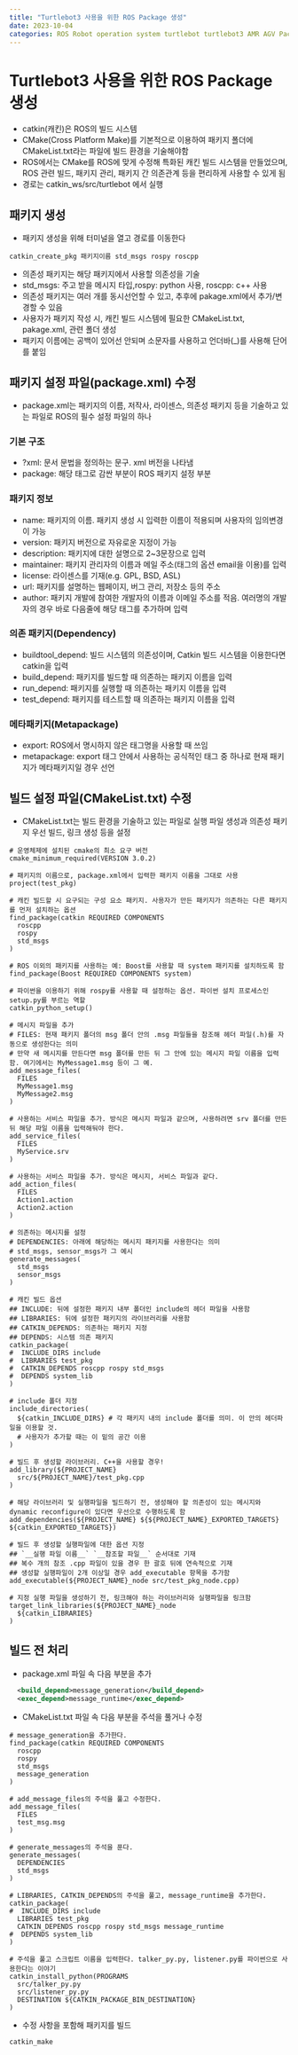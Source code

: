 ```yaml
---
title: "Turtlebot3 사용을 위한 ROS Package 생성"
date: 2023-10-04
categories: ROS Robot operation system turtlebot turtlebot3 AMR AGV Package catkin cmake
---
```


# Turtlebot3 사용을 위한 ROS Package 생성

- catkin(캐킨)은 ROS의 빌드 시스템
- CMake(Cross Platform Make)를 기본적으로 이용하여 패키지 폴더에 CMakeList.txt라는 파일에 빌드 환경을 기술해야함
- ROS에서는 CMake를 ROS에 맞게 수정해 특화된 캐킨 빌드 시스템을 만들었으며, ROS 관련 빌드, 패키지 관리, 패키지 간 의존관계 등을 편리하게 사용할 수 있게 됨
- 경로는 catkin_ws/src/turtlebot 에서 실행

## 패키지 생성
- 패키지 생성을 위해 터미널을 열고 경로를 이동한다

```commandline
catkin_create_pkg 패키지이름 std_msgs rospy roscpp
```

- 의존성 패키지는 해당 패키지에서 사용할 의존성을 기술
- std_msgs: 주고 받을 메시지 타입,rospy: python 사용, roscpp: c++ 사용
- 의존성 패키지는 여러 개를 동시선언할 수 있고, 추후에 pakage.xml에서 추가/변경할 수 있음
- 사용자가 패키지 작성 시, 캐킨 빌드 시스템에 필요한 CMakeList.txt, pakage.xml, 관련 폴더 생성
- 패키지 이름에는 공백이 있어선 안되며 소문자를 사용하고 언더바(_)를 사용해 단어를 붙임

## 패키지 설정 파일(package.xml) 수정

- package.xml는 패키지의 이름, 저작사, 라이센스, 의존성 패키지 등을 기술하고 있는 파일로 ROS의 필수 설정 파일의 하나

### 기본 구조

- ?xml: 문서 문법을 정의하는 문구. xml 버전을 나타냄
- package: 해당 태그로 감싼 부분이 ROS 패키지 설정 부분

### 패키지 정보

- name: 패키지의 이름. 패키지 생성 시 입력한 이름이 적용되며 사용자의 임의변경이 가능
- version: 패키지 버전으로 자유로운 지정이 가능
- description: 패키지에 대한 설명으로 2~3문장으로 입력
- maintainer: 패키지 관리자의 이름과 메일 주소(태그의 옵션 email을 이용)를 입력
- license: 라이센스를 기재(e.g. GPL, BSD, ASL)
- url: 패키지를 설명하는 웹페이지, 버그 관리, 저장소 등의 주소
- author: 패키지 개발에 참여한 개발자의 이름과 이메일 주소를 적음. 여러명의 개발자의 경우 바로 다음줄에 해당 태그를 추가하며 입력

### 의존 패키지(Dependency)

- buildtool_depend: 빌드 시스템의 의존성이며, Catkin 빌드 시스템을 이용한다면 catkin을 입력
- build_depend: 패키지를 빌드할 때 의존하는 패키지 이름을 입력
- run_depend: 패키지를 실행할 때 의존하는 패키지 이름을 입력
- test_depend: 패키지를 테스트할 때 의존하는 패키지 이름을 입력

### 메타패키지(Metapackage)

- export: ROS에서 명시하지 않은 태그명을 사용할 때 쓰임
- metapackage: export 태그 안에서 사용하는 공식적인 태그 중 하나로 현재 패키지가 메타패키지일 경우 선언

## 빌드 설정 파일(CMakeList.txt) 수정

- CMakeList.txt는 빌드 환경을 기술하고 있는 파일로 실행 파일 생성과 의존성 패키지 우선 빌드, 링크 생성 등을 설정

```text
# 운영체제에 설치된 cmake의 최소 요구 버전
cmake_minimum_required(VERSION 3.0.2)

# 패키지의 이름으로, package.xml에서 입력한 패키지 이름을 그대로 사용
project(test_pkg)

# 캐킨 빌드할 시 요구되는 구성 요소 패키지. 사용자가 만든 패키지가 의존하는 다른 패키지를 먼저 설치하는 옵션
find_package(catkin REQUIRED COMPONENTS
  roscpp
  rospy
  std_msgs
)

# ROS 이외의 패키지를 사용하는 예: Boost를 사용할 때 system 패키지를 설치하도록 함
find_package(Boost REQUIRED COMPONENTS system)

# 파이썬을 이용하기 위해 rospy를 사용할 때 설정하는 옵션. 파이썬 설치 프로세스인 setup.py를 부르는 역할
catkin_python_setup()

# 메시지 파일을 추가
# FILES: 현재 패키지 폴더의 msg 폴더 안의 .msg 파일들을 참조해 헤더 파일(.h)를 자동으로 생성한다는 의미
# 만약 새 메시지를 만든다면 msg 폴더를 만든 뒤 그 안에 있는 메시지 파일 이름을 입력함. 여기에서는 MyMessage1.msg 등이 그 예.
add_message_files(
  FILES 
  MyMessage1.msg
  MyMessage2.msg
)

# 사용하는 서비스 파일을 추가. 방식은 메시지 파일과 같으며, 사용하려면 srv 폴더를 만든 뒤 해당 파일 이름을 입력해둬야 한다.
add_service_files(
  FILES
  MyService.srv
)

# 사용하는 서비스 파일을 추가. 방식은 메시지, 서비스 파일과 같다.
add_action_files(
  FILES
  Action1.action
  Action2.action
)

# 의존하는 메시지를 설정
# DEPENDENCIES: 아래에 해당하는 메시지 패키지를 사용한다는 의미
# std_msgs, sensor_msgs가 그 예시
generate_messages(
  std_msgs 
  sensor_msgs
)

# 캐킨 빌드 옵션
## INCLUDE: 뒤에 설정한 패키지 내부 폴더인 include의 헤더 파일을 사용함
## LIBRARIES: 뒤에 설정한 패키지의 라이브러리를 사용함
## CATKIN_DEPENDS: 의존하는 패키지 지정
## DEPENDS: 시스템 의존 패키지
catkin_package(
#  INCLUDE_DIRS include
#  LIBRARIES test_pkg
#  CATKIN_DEPENDS roscpp rospy std_msgs
#  DEPENDS system_lib
)

# include 폴더 지정
include_directories(
  ${catkin_INCLUDE_DIRS} # 각 패키지 내의 include 폴더를 의미. 이 안의 헤더파일을 이용할 것. 
  # 사용자가 추가할 때는 이 밑의 공간 이용
)

# 빌드 후 생성할 라이브러리. C++을 사용할 경우!
add_library(${PROJECT_NAME}
  src/${PROJECT_NAME}/test_pkg.cpp
)

# 해당 라이브러리 및 실행파일을 빌드하기 전, 생성해야 할 의존성이 있는 메시지와 dynamic reconfigure이 있다면 우선으로 수행하도록 함
add_dependencies(${PROJECT_NAME} ${${PROJECT_NAME}_EXPORTED_TARGETS} ${catkin_EXPORTED_TARGETS})

# 빌드 후 생성할 실행파일에 대한 옵션 지정
## `__실행 파일 이름__` `__참조할 파일__` 순서대로 기재
## 복수 개의 참조 .cpp 파일이 있을 경우 한 괄호 뒤에 연속적으로 기재
## 생성할 실행파일이 2개 이상일 경우 add_executable 항목을 추가함
add_executable(${PROJECT_NAME}_node src/test_pkg_node.cpp)

# 지정 실행 파일을 생성하기 전, 링크해야 하는 라이브러리와 실행파일을 링크함
target_link_libraries(${PROJECT_NAME}_node
  ${catkin_LIBRARIES}
)
```

## 빌드 전 처리
- package.xml 파일 속 다음 부분을 추가

```xml
  <build_depend>message_generation</build_depend>
  <exec_depend>message_runtime</exec_depend>
```

- CMakeList.txt 파일 속 다음 부분을 주석을 풀거나 수정

```text
# message_generation을 추가한다.
find_package(catkin REQUIRED COMPONENTS
  roscpp
  rospy
  std_msgs
  message_generation
)

# add_message_files의 주석을 풀고 수정한다.
add_message_files(
  FILES
  test_msg.msg
)

# generate_messages의 주석을 푼다.
generate_messages(
  DEPENDENCIES
  std_msgs
)

# LIBRARIES, CATKIN_DEPENDS의 주석을 풀고, message_runtime을 추가한다.
catkin_package(
#  INCLUDE_DIRS include
  LIBRARIES test_pkg
  CATKIN_DEPENDS roscpp rospy std_msgs message_runtime
#  DEPENDS system_lib
)

# 주석을 풀고 스크립트 이름을 입력한다. talker_py.py, listener.py를 파이썬으로 사용한다는 이야기
catkin_install_python(PROGRAMS
  src/talker_py.py
  src/listener_py.py
  DESTINATION ${CATKIN_PACKAGE_BIN_DESTINATION}
)
```

- 수정 사항을 포함해 패키지를 빌드

```commandline
catkin_make
```